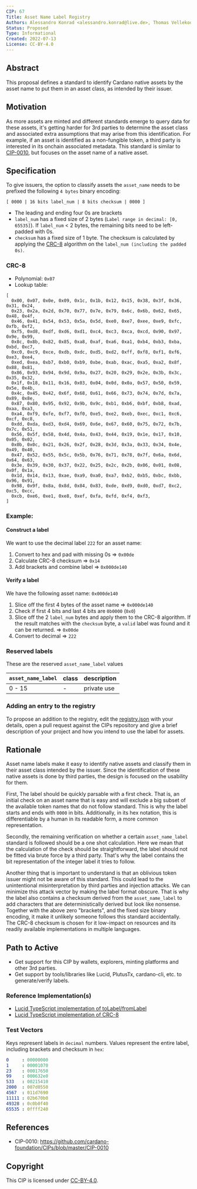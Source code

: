 ```yaml
---
CIP: 67
Title: Asset Name Label Registry
Authors: Alessandro Konrad <alessandro.konrad@live.de>, Thomas Vellekoop <thomas.vellekoop@iohk.io>
Status: Proposed
Type: Informational
Created: 2022-07-13
License: CC-BY-4.0
---
```


## Abstract

This proposal defines a standard to identify Cardano native assets by the asset name to put them in an asset class, as intended by their issuer.

## Motivation

As more assets are minted and different standards emerge to query data for these assets, it's getting harder for 3rd parties to determine the asset class and associated extra assumptions that may arise from this identification. For example, if an asset is identified as a non-fungible token, a third party is interested in its onchain associated metadata. This standard is similar to [CIP-0010](../CIP-0010), but focuses on the asset name of a native asset.

## Specification

To give issuers, the option to classify assets the `asset_name` needs to be prefixed the following `4 bytes` binary encoding:
```
[ 0000 | 16 bits label_num | 8 bits checksum | 0000 ]
```
- The leading and ending four 0s are brackets
- `label_num` has a fixed size of 2 bytes (`Label range in decimal: [0, 65535]`). 
If `label_num` < 2 bytes, the remaining bits need to be left-padded with 0s.
- `checksum` has a fixed size of 1 byte. The checksum is calculated by applying the [CRC-8](#CRC-8) algorithm on the `label_num (including the padded 0s)`. 

### CRC-8

- Polynomial: `0x07`
- Lookup table:
```
[
  0x00, 0x07, 0x0e, 0x09, 0x1c, 0x1b, 0x12, 0x15, 0x38, 0x3f, 0x36, 0x31, 0x24,
  0x23, 0x2a, 0x2d, 0x70, 0x77, 0x7e, 0x79, 0x6c, 0x6b, 0x62, 0x65, 0x48, 0x4f,
  0x46, 0x41, 0x54, 0x53, 0x5a, 0x5d, 0xe0, 0xe7, 0xee, 0xe9, 0xfc, 0xfb, 0xf2,
  0xf5, 0xd8, 0xdf, 0xd6, 0xd1, 0xc4, 0xc3, 0xca, 0xcd, 0x90, 0x97, 0x9e, 0x99,
  0x8c, 0x8b, 0x82, 0x85, 0xa8, 0xaf, 0xa6, 0xa1, 0xb4, 0xb3, 0xba, 0xbd, 0xc7,
  0xc0, 0xc9, 0xce, 0xdb, 0xdc, 0xd5, 0xd2, 0xff, 0xf8, 0xf1, 0xf6, 0xe3, 0xe4,
  0xed, 0xea, 0xb7, 0xb0, 0xb9, 0xbe, 0xab, 0xac, 0xa5, 0xa2, 0x8f, 0x88, 0x81,
  0x86, 0x93, 0x94, 0x9d, 0x9a, 0x27, 0x20, 0x29, 0x2e, 0x3b, 0x3c, 0x35, 0x32,
  0x1f, 0x18, 0x11, 0x16, 0x03, 0x04, 0x0d, 0x0a, 0x57, 0x50, 0x59, 0x5e, 0x4b,
  0x4c, 0x45, 0x42, 0x6f, 0x68, 0x61, 0x66, 0x73, 0x74, 0x7d, 0x7a, 0x89, 0x8e,
  0x87, 0x80, 0x95, 0x92, 0x9b, 0x9c, 0xb1, 0xb6, 0xbf, 0xb8, 0xad, 0xaa, 0xa3,
  0xa4, 0xf9, 0xfe, 0xf7, 0xf0, 0xe5, 0xe2, 0xeb, 0xec, 0xc1, 0xc6, 0xcf, 0xc8,
  0xdd, 0xda, 0xd3, 0xd4, 0x69, 0x6e, 0x67, 0x60, 0x75, 0x72, 0x7b, 0x7c, 0x51,
  0x56, 0x5f, 0x58, 0x4d, 0x4a, 0x43, 0x44, 0x19, 0x1e, 0x17, 0x10, 0x05, 0x02,
  0x0b, 0x0c, 0x21, 0x26, 0x2f, 0x28, 0x3d, 0x3a, 0x33, 0x34, 0x4e, 0x49, 0x40,
  0x47, 0x52, 0x55, 0x5c, 0x5b, 0x76, 0x71, 0x78, 0x7f, 0x6a, 0x6d, 0x64, 0x63,
  0x3e, 0x39, 0x30, 0x37, 0x22, 0x25, 0x2c, 0x2b, 0x06, 0x01, 0x08, 0x0f, 0x1a,
  0x1d, 0x14, 0x13, 0xae, 0xa9, 0xa0, 0xa7, 0xb2, 0xb5, 0xbc, 0xbb, 0x96, 0x91,
  0x98, 0x9f, 0x8a, 0x8d, 0x84, 0x83, 0xde, 0xd9, 0xd0, 0xd7, 0xc2, 0xc5, 0xcc,
  0xcb, 0xe6, 0xe1, 0xe8, 0xef, 0xfa, 0xfd, 0xf4, 0xf3,
]
```

 
### Example:

#### Construct a label
We want to use the decimal label `222` for an asset name:

1. Convert to hex and pad with missing 0s => `0x00de`
2. Calculate CRC-8 checksum => `0x14`
3. Add brackets and combine label => `0x000de140`

#### Verify a label
We have the following asset name: `0x000de140`

1. Slice off the first 4 bytes of the asset name => `0x000de140`
2. Check if first 4 bits and last 4 bits are `0b0000` (`0x0`)
3. Slice off the 2 `label_num` bytes and apply them to the CRC-8 algorithm. If the result matches with the `checksum` byte, a `valid` label was found and it can be returned. => `0x00de`
4. Convert to decimal => `222`


### Reserved labels

These are the reserved `asset_name_label` values

`asset_name_label`            | class | description              |
----------------------------  | ----- |  ----------------------- |
0 - 15                        | -     |  private use             |

### Adding an entry to the registry

To propose an addition to the registry, edit the [registry.json](./registry.json) with your details, open a pull request against the CIPs repository and give a brief description of your project and how you intend to use the label for assets.

## Rationale

Asset name labels make it easy to identify native assets and classify them in their asset class intended by the issuer. Since the identification of these native assets is done by third parties, the design is focused on the usability for them.

First, The label should be quickly parsable with a first check. That is, an initial check on an asset name that is easy and will exclude a big subset of the available token names that do not follow standard. This is why the label starts and ends with `0000` in bits. Additionally, in its hex notation, this is differentiable by a human in its readable form, a more common representation.

Secondly, the remaining verification on whether a certain `asset_name_label` standard is followed should be a one shot calculation. Here we mean that the calculation of the check should be straightforward, the label should not be fitted via brute force by a third party. That's why the label contains the bit representation of the integer label it tries to follow.

Another thing that is important to understand is that an oblivious token issuer might not be aware of this standard. This could lead to the unintentional misinterpretation by third parties and injection attacks. We can minimize this attack vector by making the label format obscure. That is why the label also contains a checksum derived from the `asset_name_label` to add characters that are deterministically derived but look like nonsense. Together with the above zero "brackets", and the fixed size binary encoding, it make it unlikely someone follows this standard accidentally. The CRC-8 checksum is chosen for it low-impact on resources and its readily available implementations in multiple languages.

## Path to Active

- Get support for this CIP by wallets, explorers, minting platforms and other 3rd parties.
- Get support by tools/libraries like Lucid, PlutusTx, cardano-cli, etc. to generate/verify labels.

### Reference Implementation(s)

- [Lucid TypeScript implementation of toLabel/fromLabel](https://github.com/spacebudz/lucid/blob/39cd2129101bd11b03b624f80bb5fe3da2537fec/src/utils/utils.ts#L500-L522)
- [Lucid TypeScript implementation of CRC-8](https://github.com/spacebudz/lucid/blob/main/src/misc/crc8.ts)

### Test Vectors

Keys represent labels in `decimal` numbers. Values represent the entire label, including brackets and checksum in `hex`:

```yaml
0     : 00000000
1     : 00001070
23    : 00017650
99    : 000632e0
533   : 00215410
2000  : 007d0550
4567  : 011d7690
11111 : 02b670b0
49328 : 0c0b0f40
65535 : 0ffff240
```

## References

- CIP-0010: https://github.com/cardano-foundation/CIPs/blob/master/CIP-0010

## Copyright

This CIP is licensed under [CC-BY-4.0](https://creativecommons.org/licenses/by/4.0/legalcode).